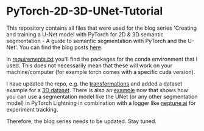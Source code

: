 # PyTorch-2D-3D-UNet-Tutorial

This repository contains all files that were used for the blog series 'Creating and training a U-Net model with PyTorch for 2D & 3D semantic segmentation - A guide to semantic segmentation with PyTorch and the U-Net'.
You can find the blog posts [here](https://johschmidt42.medium.com/).

In [requirements.txt](requirements.txt) you'll find the packages for the conda environment that I used. This does not necessarily mean that these will work on your machine/computer (for example torch comes with a specific cuda version).

I have updated the repo, e.g. the [transformations](transformations.py) and added a dataset example for a [3D dataset](Part5-3D-example.ipynb).
There is also an [example](Part6-PL-example.ipynb) now that shows how you can use a segmentation model like the UNet (or any other segmentation model) in PyTorch Lightning in combination with a logger like [neptune.ai](https://neptune.ai/) for experiment tracking.

Therefore, the blog series needs to be updated. Stay tuned. 
